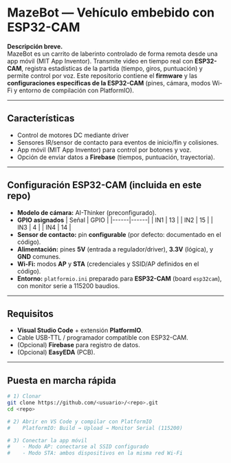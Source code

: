 # MazeBot — Vehículo embebido con ESP32-CAM

**Descripción breve.**  
MazeBot es un carrito de laberinto controlado de forma remota desde una app móvil (MIT App Inventor). Transmite video en tiempo real con **ESP32-CAM**, registra estadísticas de la partida (tiempo, giros, puntuación) y permite control por voz. Este repositorio contiene el **firmware** y las **configuraciones específicas de la ESP32-CAM** (pines, cámara, modos Wi-Fi y entorno de compilación con PlatformIO).

---

## Características
- Control de motores DC mediante driver
- Sensores IR/sensor de contacto para eventos de inicio/fin y colisiones.
- App móvil (MIT App Inventor) para control por botones y voz.
- Opción de enviar datos a **Firebase** (tiempos, puntuación, trayectoria).
---

## Configuración ESP32-CAM (incluida en este repo)
- **Modelo de cámara:** AI-Thinker (preconfigurado).
- **GPIO asignados**
  | Señal | GPIO |
  |------|------|
  | IN1  | 13   |
  | IN2  | 15   |
  | IN3  | 4    |
  | IN4  | 14   |
- **Sensor de contacto:** pin **configurable** (por defecto: documentado en el código).
- **Alimentación:** pines **5V** (entrada a regulador/driver), **3.3V** (lógica), y **GND** comunes.
- **Wi-Fi:** modos **AP** y **STA** (credenciales y SSID/AP definidos en el código).
- **Entorno:** `platformio.ini` preparado para **ESP32-CAM** (board `esp32cam`), con monitor serie a 115200 baudios.

---

## Requisitos
- **Visual Studio Code** + extensión **PlatformIO**.
- Cable USB-TTL / programador compatible con ESP32-CAM.
- (Opcional) **Firebase** para registro de datos.
- (Opcional) **EasyEDA** (PCB).

---

## Puesta en marcha rápida
```bash
# 1) Clonar
git clone https://github.com/<usuario>/<repo>.git
cd <repo>

# 2) Abrir en VS Code y compilar con PlatformIO
#    PlatformIO: Build → Upload → Monitor Serial (115200)

# 3) Conectar la app móvil
#    - Modo AP: conectarse al SSID configurado
#    - Modo STA: ambos dispositivos en la misma red Wi-Fi
